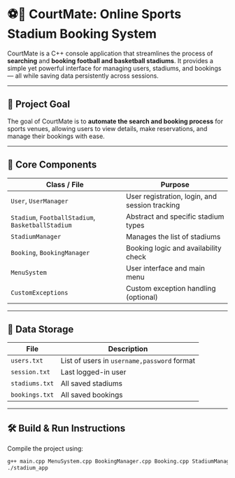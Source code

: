 # ⚽🏀 CourtMate: Online Sports Stadium Booking System

CourtMate is a C++ console application that streamlines the process of **searching** and **booking football and basketball stadiums**. It provides a simple yet powerful interface for managing users, stadiums, and bookings — all while saving data persistently across sessions.

---

## 📌 Project Goal

The goal of CourtMate is to **automate the search and booking process** for sports venues, allowing users to view details, make reservations, and manage their bookings with ease.

---

## 🧩 Core Components

| Class / File              | Purpose                                                 |
|---------------------------|---------------------------------------------------------|
| `User`, `UserManager`     | User registration, login, and session tracking          |
| `Stadium`, `FootballStadium`, `BasketballStadium` | Abstract and specific stadium types       |
| `StadiumManager`          | Manages the list of stadiums                            |
| `Booking`, `BookingManager` | Booking logic and availability check                  |
| `MenuSystem`              | User interface and main menu                            |
| `CustomExceptions`        | Custom exception handling (optional)                    |

---

## 💾 Data Storage

| File          | Description                                      |
|---------------|--------------------------------------------------|
| `users.txt`   | List of users in `username,password` format      |
| `session.txt` | Last logged-in user                              |
| `stadiums.txt`| All saved stadiums                               |
| `bookings.txt`| All saved bookings                               |

---

## 🛠 Build & Run Instructions

Compile the project using:

```bash
g++ main.cpp MenuSystem.cpp BookingManager.cpp Booking.cpp StadiumManager.cpp FootballStadium.cpp BasketballStadium.cpp user.cpp -o stadium_app
./stadium_app

